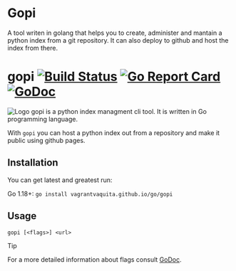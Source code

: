 # Gopi
A tool writen in golang that helps you to create, administer and mantain a python index from a git repository. It can also deploy to github and host the index from there.


# gopi [![Build Status](https://codesenberg.semaphoreci.com/badges/bombardier/branches/master.svg?key=249c678c-eb2a-441e-8128-1bdcfb9aaca6)](https://codesenberg.semaphoreci.com/projects/bombardier) [![Go Report Card](https://goreportcard.com/badge/github.com/codesenberg/bombardier)](https://goreportcard.com/report/github.com/codesenberg/bombardier) [![GoDoc](https://godoc.org/github.com/codesenberg/bombardier?status.svg)](http://godoc.org/github.com/codesenberg/bombardier)
![Logo](https://raw.githubusercontent.com/codesenberg/bombardier/master/img/logo.png)
gopi is a python index managment cli tool. It is written in Go programming language.

With `gopi` you can host a python index out from a repository and make it public using github pages.

## Installation
You can get latest and greatest run:

Go 1.18+: `go install vagrantvaquita.github.io/go/gopi`

## Usage
```
gopi [<flags>] <url>
```

> [!TIP]
> For a more detailed information about flags consult [GoDoc](http://godoc.org/github.com/codesenberg/bombardier).

